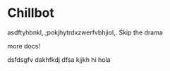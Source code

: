 # Chillbot
asdftyhbnkl,.;pokjhytrdxzwerfvbhjiol,.
Skip the drama

more docs!


dsfdsgfv
dakhfkdj
dfsa
kjjkh
hi
hola
